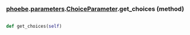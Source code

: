 ### [phoebe](phoebe.md).[parameters](phoebe.parameters.md).[ChoiceParameter](phoebe.parameters.ChoiceParameter.md).get_choices (method)


```py

def get_choices(self)

```


